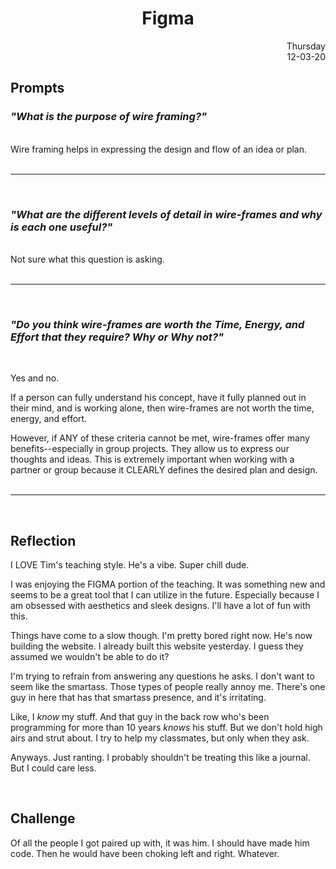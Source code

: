 <h1 style="text-align:center" > Figma </h1>

<div style="text-align: right">Thursday<br/>12-03-20</div>




<h2>Prompts</h2>

### *"What is the purpose of wire framing?"*
<br/>
Wire framing helps in expressing the design and flow of an idea or plan. 
<br/><br/><hr/><br/>

### *"What are the different levels of detail in wire-frames and why is each one useful?"*
<br/>
Not sure what this question is asking.
<br/><br/><hr/><br/>

### *"Do you think wire-frames are worth the Time, Energy, and Effort that they require? Why or Why not?"*
<br/>

Yes and no.

If a person can fully understand his concept, have it fully planned out in their mind, and is working alone, then wire-frames are not worth the time, energy, and effort.

However, if ANY of these criteria cannot be met, wire-frames offer many benefits--especially in group projects. They allow us to express our thoughts and ideas. This is extremely important when working with a partner or group because it CLEARLY defines the desired plan and design.
<br/><br/><hr/><br/>

<h2>Reflection</h2> 

I LOVE Tim's teaching style. He's a vibe. Super chill dude.

I was enjoying the FIGMA portion of the teaching. It was something new and seems to be a great tool that I can utilize in the future. Especially because I am obsessed with aesthetics and sleek designs. I'll have a lot of fun with this.

Things have come to a slow though. I'm pretty bored right now. He's now building the website. I already built this website yesterday. I guess they assumed we wouldn't be able to do it? 

I'm trying to refrain from answering any questions he asks. I don't want to seem like the smartass. Those types of people really annoy me. There's one guy in here that has that smartass presence, and it's irritating.

Like, I *know* my stuff. And that guy in the back row who's been programming for more than 10 years *knows* his stuff. But we don't hold high airs and strut about. I try to help my classmates, but only when they ask. 

Anyways. Just ranting. I probably shouldn't be treating this like a journal. But I could care less.

<br/>

<h2>Challenge</h2>

Of all the people I got paired up with, it was him. I should have made him code. Then he would have been choking left and right. Whatever.